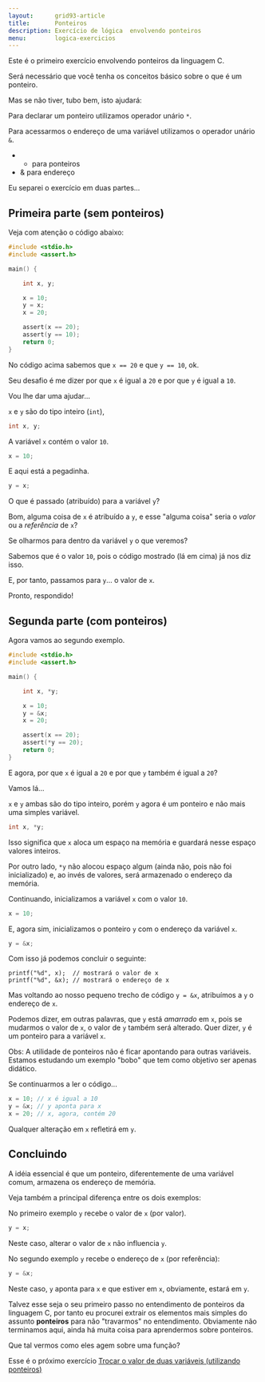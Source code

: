 ```yaml
---
layout:      grid93-article
title:       Ponteiros
description: Exercício de lógica  envolvendo ponteiros
menu:        logica-exercicios
---
```


Este é o primeiro exercício envolvendo ponteiros da linguagem C.

Será necessário que você tenha os conceitos básico sobre o que é um ponteiro.

Mas se não tiver, tubo bem, isto ajudará:

Para declarar um ponteiro utilizamos operador unário `*`.

Para acessarmos o endereço de uma variável utilizamos o operador unário `&`.

- * para ponteiros
- & para endereço

Eu separei o exercício em duas partes...



Primeira parte (sem ponteiros)
---

Veja com atenção o código abaixo:

```c
#include <stdio.h>
#include <assert.h>

main() {

    int x, y;

    x = 10;
    y = x;
    x = 20;

    assert(x == 20);
    assert(y == 10);
    return 0;
}
```

No código acima sabemos que `x == 20` e que `y == 10`, ok.

Seu desafio é me dizer por que `x` é igual a `20` e por que `y` é igual a `10`.

Vou lhe dar uma ajudar...

`x` e `y` são do tipo inteiro (`int`),

```c
int x, y;
```

A variável `x` contém o valor `10`.

```c
x = 10;
```

E aqui está a pegadinha.

```c
y = x;
```

O que é passado (atribuído) para a variável `y`? 

Bom, alguma coisa de `x` é atribuído a `y`, e esse "alguma coisa" seria o *valor* ou a *referência* de `x`?


Se olharmos para dentro da variável `y` o que veremos?

Sabemos que é o valor `10`, pois o código mostrado (lá em cima) já nos diz isso.

E, por tanto, passamos para `y`...  o valor de `x`.

Pronto, respondido!




Segunda parte (com ponteiros)
---

Agora vamos ao segundo exemplo.

```c
#include <stdio.h>
#include <assert.h>

main() {

    int x, *y;

    x = 10;
    y = &x;
    x = 20;

    assert(x == 20);
    assert(*y == 20);
    return 0;
}
```

E agora, por que `x` é igual a `20` e por que `y` também é igual a `20`?

Vamos lá...

`x` e `y` ambas são do tipo inteiro, porém `y` agora é um ponteiro e não mais uma simples variável.

```c
int x, *y;
```

Isso significa que `x` aloca um espaço na memória e guardará nesse espaço valores inteiros.

Por outro lado, `*y` não alocou espaço algum (ainda não, pois não foi inicializado) e, ao invés de valores, será armazenado
o endereço da memória.

Continuando, inicializamos a variável `x` com o valor `10`.

```c
x = 10;
```

E, agora sim, inicializamos o ponteiro `y` com o endereço da variável `x`.

```c
y = &x;
```

Com isso já podemos concluir o seguinte:

    printf("%d", x);  // mostrará o valor de x
    printf("%d", &x); // mostrará o endereço de x

Mas voltando ao nosso pequeno trecho de código `y = &x`, atribuímos a `y` o endereço de `x`.

Podemos dizer, em outras palavras, que `y` está *amarrado* em `x`, pois se mudarmos o valor de `x`, o valor de `y` também
será alterado. Quer dizer, `y` é um ponteiro para a variável `x`.

Obs: A utilidade de ponteiros não é ficar apontando para outras variáveis. Estamos estudando um exemplo "bobo" que tem 
como objetivo ser apenas didático.

Se continuarmos a ler o código...

```c
x = 10; // x é igual a 10
y = &x; // y aponta para x
x = 20; // x, agora, contém 20
```

Qualquer alteração em `x` refletirá em `y`.




Concluindo
---

A idéia essencial é que um ponteiro, diferentemente de uma variável comum, armazena os endereço de memória.

Veja também a principal diferença entre os dois exemplos:

No primeiro exemplo `y` recebe o valor de `x` (por valor).

```c
y = x;
```

Neste caso, alterar o valor de `x` não influencia `y`.

No segundo exemplo `y` recebe o endereço de `x` (por referência):

```c
y = &x;
```

Neste caso, `y` aponta para `x` e que estiver em `x`, obviamente, estará em `y`.

Talvez esse seja o seu primeiro passo no entendimento de ponteiros da linguagem C, por tanto eu procurei extrair os 
elementos mais simples do assunto __ponteiros__ para não "travarmos" no entendimento. Obviamente não terminamos aqui, 
ainda há muita coisa para aprendermos sobre ponteiros.

Que tal vermos como eles agem sobre uma função?

Esse é o próximo exercício [Trocar o valor de duas variáveis (utilizando ponteiros)](/logica-de-programacao/duas-variaveis-ponteiros/)


